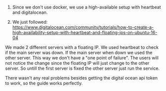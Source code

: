 1. Since we don't use docker, we use a high-available setup with heartbeat and digitalocean.

2. We just followed:
https://www.digitalocean.com/community/tutorials/how-to-create-a-high-availability-setup-with-heartbeat-and-floating-ips-on-ubuntu-16-04

We made 2 different servers with a floating IP. We used heartbeat to check if the main server was down. If the main server when down we used the other server. This way we don't have a "one point of failure".
The users will not notice the change since the floating IP will just change to the other server. So untill the first server is fixed the other server just run the service.

There wasn't any real problems besides getting the digital ocean api token to work,
so the guide works perfectly.
